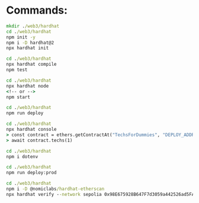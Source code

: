 # Commands:

```cmd
mkdir ./web3/hardhat
cd ./web3/hardhat
npm init -y
npm i -D hardhat@2
npx hardhat init
```

```cmd
cd ./web3/hardhat
npx hardhat compile
npm test
```

```cmd
cd ./web3/hardhat
npx hardhat node
<!-- or -->
npm start
```

```cmd
cd ./web3/hardhat
npm run deploy
```

```cmd
cd ./web3/hardhat
npx hardhat console
> const contract = ethers.getContractAt("TechsForDummies", "DEPLOY_ADDRESS")
> await contract.techs(1)
```

```cmd
cd ./web3/hardhat
npm i dotenv
```

```cmd
cd ./web3/hardhat
npm run deploy:prod
```

```cmd
cd ./web3/hardhat
npm i -D @nomiclabs/hardhat-etherscan
npx hardhat verify --network sepolia 0x98E675928B647F7d3059a442526ad5FA07f5cA9C
```

```cmd

```

```cmd

```

